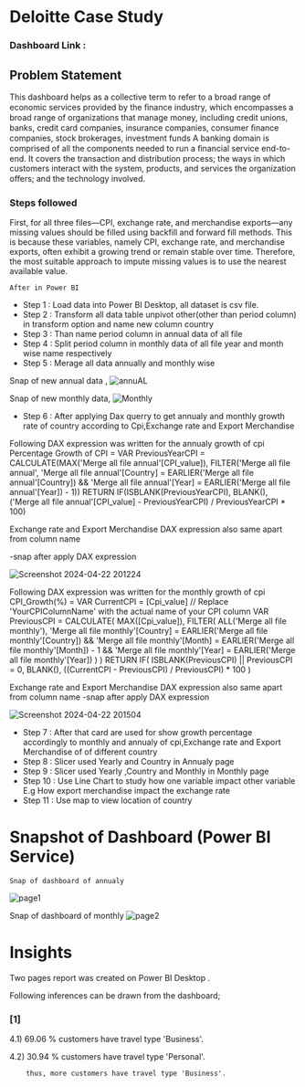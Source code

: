 # Deloitte Case Study

### Dashboard Link : 

## Problem Statement

This dashboard helps  as a collective term to refer to a broad range of economic services provided
by the ﬁnance industry, which encompasses a broad range of organizations that
manage money, including credit unions, banks, credit card companies, insurance
companies, consumer ﬁnance companies, stock brokerages, investment funds A
banking domain is comprised of all the components needed to run a ﬁnancial service
end-to-end. It covers the transaction and distribution process; the ways in which
customers interact with the system, products, and services the organization oﬀers; and
the technology involved.



### Steps followed 
First, for all three files—CPI, exchange rate, and merchandise exports—any missing values should be filled using backfill and forward fill methods. This is because these variables, namely CPI, exchange rate, and merchandise exports, often exhibit a growing trend or remain stable over time. Therefore, the most suitable approach to impute missing values is to use the nearest available value.

    After in Power BI

- Step 1 : Load data into Power BI Desktop, all dataset is  csv file.
- Step 2 : Transform all data table unpivot other(other than period column) in transform option and name new column country
- Step 3 : Than name period column in annual data of all file
- Step 4 : Split period column in monthly data of all file year and month wise name respectively
- Step 5 : Merage all data annually and monthly wise
        
Snap of new annual data ,
![annuAL](https://github.com/Anirudhbangari/Power-Bi/assets/35010033/ae83814b-5427-4ada-bbfe-336a49ef7410)

Snap of new monthly data,
![Monthly](https://github.com/Anirudhbangari/Power-Bi/assets/35010033/2c5f7e1a-b32b-4ff4-9bb9-b9e3ccbd9054)

- Step 6 : After applying Dax querry to get annualy and monthly growth rate of country according to Cpi,Exchange rate and Export Merchandise
  
Following DAX expression was written for the annualy growth of cpi
Percentage Growth of CPI = 
VAR PreviousYearCPI = CALCULATE(MAX('Merge all file annual'[CPI_value]), 
                    FILTER('Merge all file annual', 
                           'Merge all file annual'[Country] = EARLIER('Merge all file annual'[Country]) && 
                           'Merge all file annual'[Year] = EARLIER('Merge all file annual'[Year]) - 1))
RETURN
IF(ISBLANK(PreviousYearCPI), BLANK(), ('Merge all file annual'[CPI_value] - PreviousYearCPI) / PreviousYearCPI * 100)

Exchange rate and Export Merchandise DAX expression also same apart from column name 

-snap after apply DAX expression

![Screenshot 2024-04-22 201224](https://github.com/Anirudhbangari/Power-Bi/assets/35010033/1aa6e29f-42dd-4032-bdf2-ae4e71107782)

Following DAX expression was written for the monthly  growth of cpi
CPI_Growth(%) = 
VAR CurrentCPI = [Cpi_value]  // Replace 'YourCPIColumnName' with the actual name of your CPI column
VAR PreviousCPI = 
CALCULATE(
    MAX([Cpi_value]), 
    FILTER(
        ALL('Merge all file monthly'), 
        'Merge all file monthly'[Country] = EARLIER('Merge all file monthly'[Country]) &&
        'Merge all file monthly'[Month] = EARLIER('Merge all file monthly'[Month]) - 1 &&
        'Merge all file monthly'[Year] = EARLIER('Merge all file monthly'[Year])
    )
)
RETURN
IF(
    ISBLANK(PreviousCPI) || PreviousCPI = 0, 
    BLANK(),
    ((CurrentCPI - PreviousCPI) / PreviousCPI) * 100
)


Exchange rate and Export Merchandise DAX expression also same apart from column name 
-snap after apply DAX expression

![Screenshot 2024-04-22 201504](https://github.com/Anirudhbangari/Power-Bi/assets/35010033/b3b41e34-7d4b-495c-84d2-151a1c85a08d)


- Step 7 : After that card are used for show growth percentage accordingly to monthly and annualy of cpi,Exchange rate and Export Merchandise of
  of different country
- Step 8 : Slicer used Yearly and Country in Annualy page
- Step 9 : Slicer used Yearly ,Country and Monthly in Monthly page
- Step 10 : Use Line Chart to study how one variable impact other variable E.g How export merchandise impact the exchange rate
- Step 11 : Use map to view location of country
  
# Snapshot of Dashboard (Power BI Service)
    Snap of dashboard of annualy
![page1](https://github.com/Anirudhbangari/Power-Bi/assets/35010033/43c22c72-ea2b-4d7c-9945-31388030a084)

  Snap of dashboard of monthly
  ![page2](https://github.com/Anirudhbangari/Power-Bi/assets/35010033/f5485981-2dc5-4f1c-acd8-ef4595f4568c)


# Insights

Two pages report was created on Power BI Desktop .

Following inferences can be drawn from the dashboard;

### [1] 

4.1) 69.06 % customers have travel type 'Business'.

4.2) 30.94 % customers have travel type 'Personal'.

        thus, more customers have travel type 'Business'.
